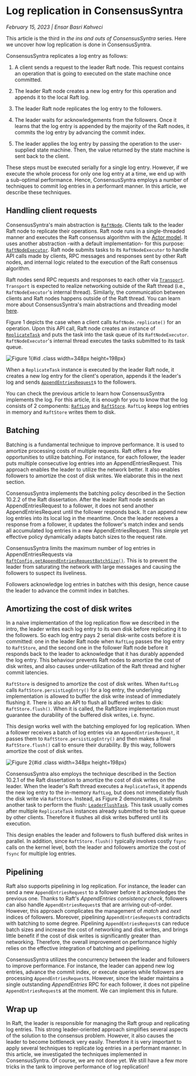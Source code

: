 
# Log replication in ConsensusSyntra

_February 15, 2023 | Ensar Basri Kahveci_

This article is the third in _the ins and outs of ConsensusSyntra_ series. Here we
uncover how log replication is done in ConsensusSyntra.

ConsensusSyntra replicates a log entry as follows:

1. A client sends a request to the leader Raft node. This request contains an
   operation that is going to executed on the state machine once committed.
  
2. The leader Raft node creates a new log entry for this operation and appends
   it to the local Raft log.

3. The leader Raft node replicates the log entry to the followers.

4. The leader waits for acknowledgements from the followers. Once it learns that
   the log entry is appended by the majority of the Raft nodes, it commits the
   log entry by advancing the commit index.

5. The leader applies the log entry by passing the operation to the
   user-supplied state machine. Then, the value returned by the state machine is
   sent back to the client.

These steps must be executed serially for a single log entry. However, if we
execute the whole process for only one log entry at a time, we end up with a
sub-optimal performance. Hence, ConsensusSyntra employs a number of techniques to 
commit log entries in a performant manner. In this article, we describe these
techniques.

## Handling client requests

ConsensusSyntra's main abstraction is [`RaftNode`](https://github.com/ConsensusSyntra/ConsensusSyntra/blob/master/consensussyntra/src/main/java/io/consensussyntra/RaftNode.java). Clients talk to the leader Raft node
to replicate their operations. Raft node runs in a single-threaded manner and
executes the Raft consensus algorithm with the <a
href="https://en.wikipedia.org/wiki/Actor_model" target="_blank">Actor
model</a>. It uses another abstraction -with a default implementation- for this
purpose: [`RaftNodeExecutor`](https://github.com/ConsensusSyntra/ConsensusSyntra/blob/master/consensussyntra/src/main/java/io/consensussyntra/executor/RaftNodeExecutor.java). Raft node submits tasks to its `RaftNodeExecutor` to
handle API calls made by clients, RPC messages and responses sent by other Raft
nodes, and internal logic related to the execution of the Raft consensus
algorithm.

Raft nodes send RPC requests and responses to each other via [`Transport`](https://github.com/ConsensusSyntra/ConsensusSyntra/blob/master/consensussyntra/src/main/java/io/consensussyntra/transport/Transport.java).
`Transport` is expected to realize networking outside of the Raft thread (i.e.,
`RaftNodeExecutor`'s internal thread). Similarly, the communication between
clients and Raft nodes happens outside of the Raft thread. You can learn more
about ConsensusSyntra's main abstractions and threading model <a href="https://consensussyntra.io/docs/main-abstractions/"
target="_blank">here</a>.

Figure 1 depicts the case when a client calls `RaftNode.replicate()` for an
operation. Upon this API call, Raft node creates an instance of [`ReplicateTask`](https://github.com/ConsensusSyntra/ConsensusSyntra/blob/master/consensussyntra/src/main/java/io/consensussyntra/impl/task/ReplicateTask.java)
and puts the task into the task queue of its `RaftNodeExecutor`.
`RaftNodeExecutor`'s internal thread executes the tasks submitted to its task
queue.

![Figure 1](https://consensussyntra.io/img/blog4-fig1.png){#id .class width=348px height=198px}

When a `ReplicateTask` instance is executed by the leader Raft node, it creates a
new log entry for the client's operation, appends it the leader's log and sends
[`AppendEntriesRequest`](https://github.com/ConsensusSyntra/ConsensusSyntra/blob/master/consensussyntra/src/main/java/io/consensussyntra/model/message/AppendEntriesRequest.java)s to the followers.

You can check the previous article to learn how ConsensusSyntra implements the log.
For this article, it is enough for you to know that the log consists of 2
components: [`RaftLog`](https://github.com/ConsensusSyntra/ConsensusSyntra/blob/master/consensussyntra/src/main/java/io/consensussyntra/impl/log/RaftLog.java) and [`RaftStore`](https://github.com/ConsensusSyntra/ConsensusSyntra/blob/master/consensussyntra/src/main/java/io/consensussyntra/persistence/RaftStore.java). `RaftLog` keeps log entries in memory and
`RaftStore` writes them to disk.

## Batching

Batching is a fundamental technique to improve performance. It is used to 
amortize processing costs of multiple requests. Raft offers a few opportunities
to utilize batching. For instance, for each follower, the leader puts multiple
consecutive log entries into an AppendEntriesRequest. This approach enables 
the leader to utilize the network better. It also enables followers to amortize
the cost of disk writes. We elaborate this in the next section.

ConsensusSyntra implements the batching policy described in the Section 10.2.2 of the
Raft dissertation. After the leader Raft node sends an AppendEntriesRequest to a
follower, it does not send another AppendEntriesRequest until the follower
responds back. It can append new log entries into its local log in the
meantime. Once the leader receives a response from a follower, it updates the
follower's match index and sends all accumulated log entries in a new
AppendEntriesRequest. This simple yet effective policy dynamically adapts batch
sizes to the request rate.

ConsensusSyntra limits the maximum number of log entries in AppendEntriesRequests via
[`RaftConfig.getAppendEntriesRequestBatchSize()`](https://github.com/ConsensusSyntra/ConsensusSyntra/blob/master/consensussyntra/src/main/java/io/consensussyntra/RaftConfig.java). This is to prevent the leader
from saturating the network with large messages and causing the followers to
suspect its liveliness.

Followers acknowledge log entries in batches with this design, hence cause the
leader to advance the commit index in batches.

## Amortizing the cost of disk writes

In a naive implementation of the log replication flow we described 
in the intro, the leader writes each log entry to its own disk before
replicating it to the followers. So each log entry pays 2 serial disk-write
costs before it is committed: one in the leader Raft node when `RaftLog` passes
the log entry to `RaftStore`, and the second one in the follower Raft node before
it responds back to the leader to acknowledge that it has durably appended
the log entry. This behaviour prevents Raft nodes to amortize the cost of disk
writes, and also causes under-utilization of the Raft thread and higher commit
latencies.

`RaftStore` is designed to amortize the cost of disk writes. When `RaftLog` calls
`RaftStore.persistLogEntry()` for a log entry, the underlying implementation is
allowed to buffer the disk write instead of immediately flushing it. There is
also an API to flush all buffered writes to disk: `RaftStore.flush()`. When it
is called, the RaftStore implementation must guarantee the durability of
the buffered disk writes, i.e. fsync.

This design works well with the batching employed for log replication. When a
follower receives a batch of log entries via an `AppendEntriesRequest`, it
passes them to `RaftStore.persistLogEntry()` and then makes a final
`RaftStore.flush()` call to ensure their durability. By this way, followers
amortize the cost of disk writes.

![Figure 2](https://consensussyntra.io/img/blog4-fig2.png){#id .class width=348px height=198px}

ConsensusSyntra also employs the technique described in the Section 10.2.1 of the Raft
dissertation to amortize the cost of disk writes on the leader. When the
leader's Raft thread executes a `ReplicateTask`, it appends the new log entry to
the in-memory `RaftLog`, but does not immediately flush the disk write via
`RaftStore`. Instead, as Figure 2 demonstrates, it submits another task to perform
the flush: [`LeaderFlushTask`](https://github.com/ConsensusSyntra/ConsensusSyntra/blob/master/consensussyntra/src/main/java/io/consensussyntra/impl/task/LeaderFlushTask.java). This task usually comes after multiple `ReplicateTask`
instances already submitted to the task queue by other clients. Therefore it
flushes all disk writes buffered until its execution.

This design enables the leader and followers to flush buffered disk writes in
parallel. In addition, since `RaftStore.flush()` typically involves costly
`fsync` calls on the kernel level, both the leader and followers amortize the
cost of `fsync` for multiple log entries.

## Pipelining

Raft also supports pipelining in log replication. For instance, the leader can
send a new `AppendEntriesRequest` to a follower before it acknowledges the
previous one. Thanks to Raft's _AppendEntries consistency check_, followers can
also handle `AppendEntriesRequest`s that are arriving out-of-order. However,
this approach complicates the management of _match_ and _next_ indices of
followers. Moreover, pipelining `AppendEntriesRequest`s contradicts with
batching to some degree. Pipelining `AppendEntriesRequest`s can reduce batch
sizes and increase the cost of networking and disk writes, and brings little
benefit if the cost of disk writes is significantly greater than networking.
Therefore, the overall improvement on performance highly relies on the effective
integration of batching and pipelining.

ConsensusSyntra utilizes the concurrency between the leader and followers to improve
performance. For instance, the leader can append new log entries, advance the
commit index, or execute queries while followers are processing
`AppendEntriesRequest`s. However, since the leader maintains a single outstanding
_AppendEntries_ RPC for each follower, it does not pipeline
`AppendEntriesRequest`s at the moment. We can implement this in future.

## Wrap up

In Raft, the leader is responsible for managing the Raft group and replicating
log entries. This strong leader-oriented approach simplifies several aspects of
the solution to the consensus problem. However, it also causes the leader to
become bottleneck very easily. Therefore it is very important to apply several
techniques to replicate log entries in a performant manner. In this article, we
investigated the techniques implemented in ConsensusSyntra. Of course, we are not done
yet. We still have a few more tricks in the tank to improve performance of log
replication!
